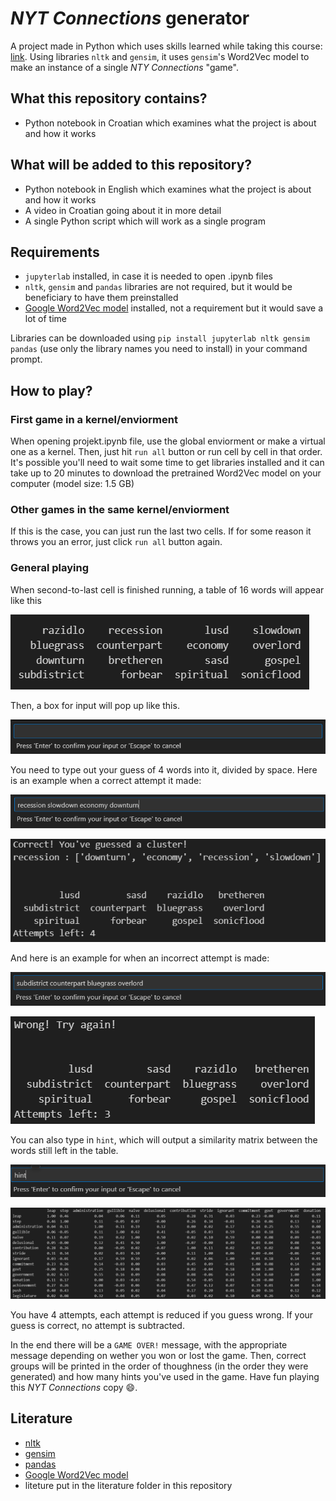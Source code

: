 # *NYT Connections* generator
A project made in Python which uses skills learned while taking this course: [link](https://www.mathos.unios.hr/en/kolegiji/racunalno-jezikoslovlje/). Using libraries `nltk` and `gensim`, it uses `gensim`'s Word2Vec model to make an instance of a single *NTY Connections* "game".

## What this repository contains?
  - Python notebook in Croatian which examines what the project is about and how it works

## What will be added to this repository?
  - Python notebook in English which examines what the project is about and how it works
  - A video in Croatian going about it in more detail
  - A single Python script which will work as a single program

## Requirements
  - `jupyterlab` installed, in case it is needed to open .ipynb files
  - `nltk`, `gensim` and `pandas` libraries are not required, but it would be beneficiary to have them preinstalled
  - [Google Word2Vec model](https://code.google.com/archive/p/word2vec/) installed, not a requirement but it would save a lot of time

Libraries can be downloaded using `pip install jupyterlab nltk gensim pandas` (use only the library names you need to install) in your command prompt.

## How to play?

### First game in a kernel/enviorment
When opening projekt.ipynb file, use the global enviorment or make a virtual one as a kernel. Then, just hit `run all` button or run cell by cell in that order. It's possible you'll need to wait some time to get libraries installed and it can take up to 20 minutes to download the pretrained Word2Vec model on your computer (model size: 1.5 GB)

### Other games in the same kernel/enviorment
If this is the case, you can just run the last two cells. If for some reason it throws you an error, just click `run all` button again.

### General playing
When second-to-last cell is finished running, a table of 16 words will appear like this

![connections_1](connections_1.png)

Then, a box for input will pop up like this.

![box_empty](box_empty.png)

You need to type out your guess of 4 words into it, divided by space. Here is an example when a correct attempt it made:

![box_correct](box_correct.png)

![correct_new_table](correct_new_table.png)

And here is an example for when an incorrect attempt is made:

![box_wrong](box_wrong.png)

![wrong_new_table](wrong_new_table.png)

You can also type in `hint`, which will output a similarity matrix between the words still left in the table.

![box_hint](box_hint.png)

![hint_matrix](hint_matrix.png)

You have 4 attempts, each attempt is reduced if you guess wrong. If your guess is correct, no attempt is subtracted.

In the end there will be a `GAME OVER!` message, with the appropriate message depending on wether you won or lost the game. Then, correct groups will be printed in the order of thoughness (in the order they were generated) and how many hints you've used in the game. Have fun playing this *NYT Connections* copy 😄.

## Literature
  - [nltk](https://www.nltk.org/)
  - [gensim](https://radimrehurek.com/gensim/)
  - [pandas](https://pandas.pydata.org/docs/reference/index.html)
  - [Google Word2Vec model](https://code.google.com/archive/p/word2vec/)
  - liteture put in the literature folder in this repository
